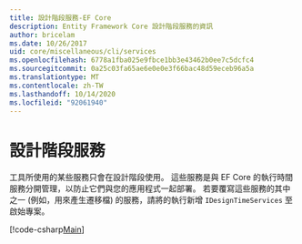 ```yaml
---
title: 設計階段服務-EF Core
description: Entity Framework Core 設計階段服務的資訊
author: bricelam
ms.date: 10/26/2017
uid: core/miscellaneous/cli/services
ms.openlocfilehash: 6778a1fba025e9fbce1bb3e43462b0ee7c5dcfc4
ms.sourcegitcommit: 0a25c03fa65ae6e0e0e3f66bac48d59eceb96a5a
ms.translationtype: MT
ms.contentlocale: zh-TW
ms.lasthandoff: 10/14/2020
ms.locfileid: "92061940"
---
```

# <a name="design-time-services"></a>設計階段服務

工具所使用的某些服務只會在設計階段使用。 這些服務是與 EF Core 的執行時間服務分開管理，以防止它們與您的應用程式一起部署。 若要覆寫這些服務的其中之一 (例如，用來產生遷移檔) 的服務，請將的執行新增 `IDesignTimeServices` 至啟始專案。

[!code-csharp[Main](../../../../samples/core/Miscellaneous/CommandLine/DesignTimeServices.cs)]
